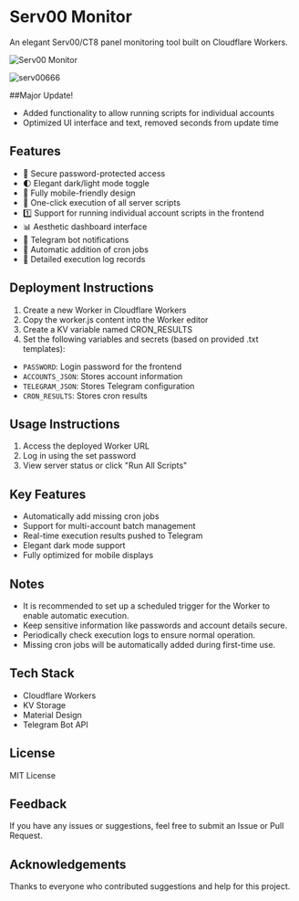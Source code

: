 # Serv00 Monitor

An elegant Serv00/CT8 panel monitoring tool built on Cloudflare Workers.

![Serv00 Monitor](/img/Serv00Monitor.jpg)

![serv00666](/img/serv00666.png)

##Major Update!
- Added functionality to allow running scripts for individual accounts
- Optimized UI interface and text, removed seconds from update time
  
## Features

- 🔐 Secure password-protected access
- 🌓 Elegant dark/light mode toggle
- 📱 Fully mobile-friendly design
- 🔄 One-click execution of all server scripts
- 1️⃣ Support for running individual account scripts in the frontend
- 📊 Aesthetic dashboard interface
- 🤖 Telegram bot notifications
- 🔧 Automatic addition of cron jobs
- 📝 Detailed execution log records

## Deployment Instructions

1. Create a new Worker in Cloudflare Workers
2. Copy the worker.js content into the Worker editor
3. Create a KV variable named CRON_RESULTS
4. Set the following variables and secrets (based on provided .txt templates):
- `PASSWORD`: Login password for the frontend
- `ACCOUNTS_JSON`: Stores account information
- `TELEGRAM_JSON`: Stores Telegram configuration
- `CRON_RESULTS`: Stores cron results

## Usage Instructions

1. Access the deployed Worker URL
2. Log in using the set password
3. View server status or click "Run All Scripts"

## Key Features

- Automatically add missing cron jobs
- Support for multi-account batch management
- Real-time execution results pushed to Telegram
- Elegant dark mode support
- Fully optimized for mobile displays

## Notes

- It is recommended to set up a scheduled trigger for the Worker to enable automatic execution.
- Keep sensitive information like passwords and account details secure.
- Periodically check execution logs to ensure normal operation.
- Missing cron jobs will be automatically added during first-time use.

## Tech Stack

- Cloudflare Workers
- KV Storage
- Material Design
- Telegram Bot API

## License

MIT License

## Feedback

If you have any issues or suggestions, feel free to submit an Issue or Pull Request.

## Acknowledgements

Thanks to everyone who contributed suggestions and help for this project.

